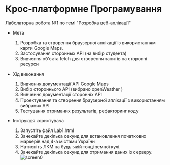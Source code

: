 # Крос-платформне Програмування

Лаболаторна робота №1
по темі "Розробка веб-аплікації"

- Мета
    1. Розробка та створення браузерної аплікації із використанням карти Google Maps.
    2. Застосування сторонных API (на вибір студента)
    3. Вивчення об'єкта fetch для створення запитів на сторонні ресурси

- Хід виконання
    1. Вивчення документації API Google Maps
    2. Вибір стороннього API (вибрано openWeather )
    3. Вивчення документації сторонніх API
    4. Проектування та створення браузерної аплікації з використанням вибраних API
    5. Тестування отриманих результатів, рефакторинг коду
    
 - Інструкція користувача
    1. Запустіть файл Lab1.html
    2. Зачекайте декілька секунд для встановлення початкових маркерів над 4-а містами України
    3. Натисніть ЛКМ на будь-якій точці земної кулі.
    4. Зачекайте декілька секунд для отримання даних із серверу.
![screen0](Screens/0.jpg)   
